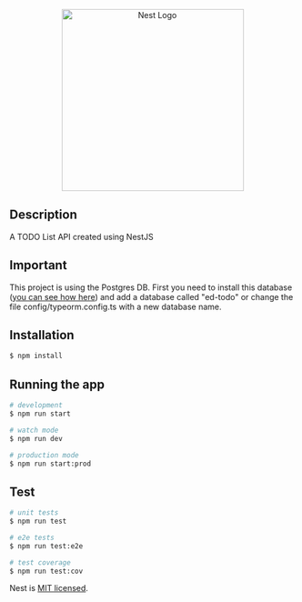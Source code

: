 <p align="center">
  <img src="https://i.imgur.com/epvJB2c.png" width="320" alt="Nest Logo" />
</p>

## Description

A TODO List API created using NestJS

## Important

This project is using the Postgres DB. First you need to install this database (<a href="https://www.postgresql.org/docs/9.3/tutorial-install.html">you can see how here</a>) and add a database called "ed-todo" or change the file config/typeorm.config.ts with a new database name. 

## Installation

```bash
$ npm install
```

## Running the app

```bash
# development
$ npm run start

# watch mode
$ npm run dev

# production mode
$ npm run start:prod
```

## Test

```bash
# unit tests
$ npm run test

# e2e tests
$ npm run test:e2e

# test coverage
$ npm run test:cov
```

  Nest is [MIT licensed](LICENSE).
